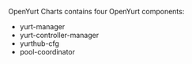 OpenYurt Charts contains four OpenYurt components:
- yurt-manager
- yurt-controller-manager
- yurthub-cfg
- pool-coordinator